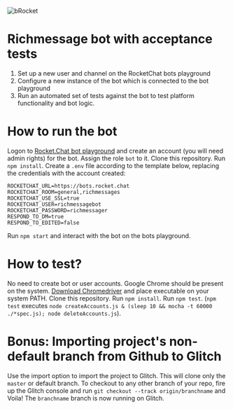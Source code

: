 [create-user]: https://rocket.chat/docs/bots/creating-bot-users/
[configure-bot]: https://rocket.chat/docs/bots/configure-bot-environment/

![bRocket](https://cdn.glitch.com/f4b1ba17-30d5-4534-a30e-e61bb60f9d59%2FbRocket.png?1534485925380)

# Richmessage bot with acceptance tests

1. Set up a new user and channel on the RocketChat bots playground
1. Configure a new instance of the bot which is connected to the bot playground
1. Run an automated set of tests against the bot to test platform functionality and bot logic.

# How to run the bot

Logon to [Rocket.Chat bot playground](https://bots.rocket.chat) and create an account (you will need admin rights) for the bot. Assign the role `bot` to it. 
Clone this repository.
Run `npm install`.
Create a `.env` file according to the template below, replacing the credentials with the account created:
```
ROCKETCHAT_URL=https://bots.rocket.chat
ROCKETCHAT_ROOM=general,richmessages
ROCKETCHAT_USE_SSL=true
ROCKETCHAT_USER=richmessagebot
ROCKETCHAT_PASSWORD=richmessager
RESPOND_TO_DM=true
RESPOND_TO_EDITED=false
```
Run `npm start` and interact with the bot on the bots playground.

# How to test?

No need to create bot or user accounts.
Google Chrome should be present on the system.
[Download Chromedriver](https://sites.google.com/a/chromium.org/chromedriver/downloads) and place executable on your system PATH.
Clone this repository.
Run `npm install`.
Run `npm test`.
(`npm test` executes `node createAccounts.js & (sleep 10 && mocha -t 60000 ./*spec.js); node deleteAccounts.js`).

# Bonus: Importing project's non-default branch from Github to Glitch

Use the import option to import the project to Glitch. This will clone only the `master` or default branch. To checkout to any other branch of your repo, fire up the Glitch console and run `git checkout --track origin/branchname` and Voila! The `branchname` branch is now running on Glitch. 
